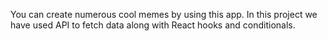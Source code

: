 You can create numerous cool memes by using this app.
In this project we have used API to fetch data along with React hooks and conditionals.
